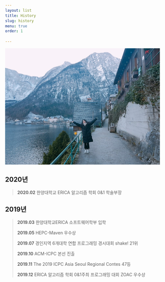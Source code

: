 ```yaml
---
layout: list
title: History
slug: history
menu: true
order: 1

---
```

![image](/assets/img/blog/me2.jpg)

## 2020년
>**2020.02**   한양대학교 ERICA 알고리즘 학회 0&1 학술부장

## 2019년
>**2019.03**   한양대학교ERICA 소프트웨어학부 입학
>
>**2019.05**   HEPC-Maven 우수상
>
>**2019.07**   경인지역 6개대학 연합 프로그래밍 경시대회 shake! 21위
>
>**2019.10**   ACM-ICPC 본선 진출
>
>**2019.11**   The 2019 ICPC Asia Seoul Regional Contes 47등
>
>**2019.12**   ERICA 알고리즘 학회 0&1주최 프로그래밍 대회 ZOAC 우수상




